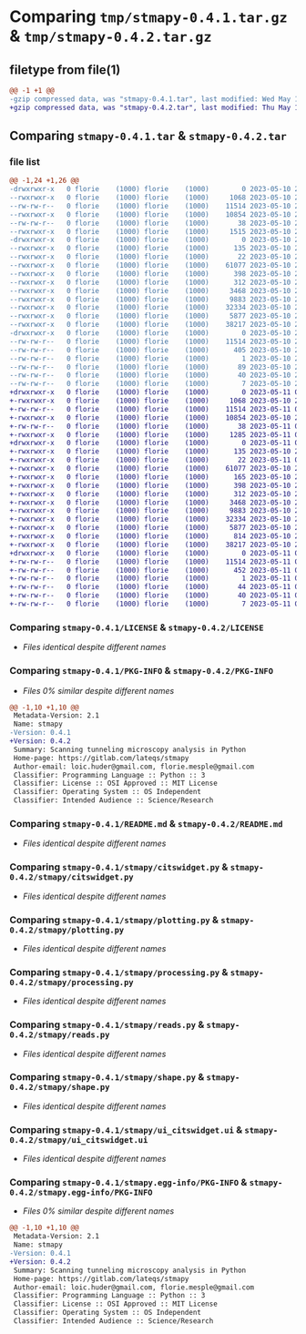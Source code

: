 # Comparing `tmp/stmapy-0.4.1.tar.gz` & `tmp/stmapy-0.4.2.tar.gz`

## filetype from file(1)

```diff
@@ -1 +1 @@
-gzip compressed data, was "stmapy-0.4.1.tar", last modified: Wed May 10 23:29:05 2023, max compression
+gzip compressed data, was "stmapy-0.4.2.tar", last modified: Thu May 11 01:45:24 2023, max compression
```

## Comparing `stmapy-0.4.1.tar` & `stmapy-0.4.2.tar`

### file list

```diff
@@ -1,24 +1,26 @@
-drwxrwxr-x   0 florie    (1000) florie    (1000)        0 2023-05-10 23:29:05.781658 stmapy-0.4.1/
--rwxrwxr-x   0 florie    (1000) florie    (1000)     1068 2023-05-10 22:09:35.000000 stmapy-0.4.1/LICENSE
--rw-rw-r--   0 florie    (1000) florie    (1000)    11514 2023-05-10 23:29:05.781658 stmapy-0.4.1/PKG-INFO
--rwxrwxr-x   0 florie    (1000) florie    (1000)    10854 2023-05-10 22:09:35.000000 stmapy-0.4.1/README.md
--rw-rw-r--   0 florie    (1000) florie    (1000)       38 2023-05-10 23:29:05.781658 stmapy-0.4.1/setup.cfg
--rwxrwxr-x   0 florie    (1000) florie    (1000)     1515 2023-05-10 23:26:39.000000 stmapy-0.4.1/setup.py
-drwxrwxr-x   0 florie    (1000) florie    (1000)        0 2023-05-10 23:29:05.777658 stmapy-0.4.1/stmapy/
--rwxrwxr-x   0 florie    (1000) florie    (1000)      135 2023-05-10 22:09:35.000000 stmapy-0.4.1/stmapy/__init__.py
--rwxrwxr-x   0 florie    (1000) florie    (1000)       22 2023-05-10 23:26:54.000000 stmapy-0.4.1/stmapy/_version.py
--rwxrwxr-x   0 florie    (1000) florie    (1000)    61077 2023-05-10 22:09:35.000000 stmapy-0.4.1/stmapy/citswidget.py
--rwxrwxr-x   0 florie    (1000) florie    (1000)      398 2023-05-10 22:09:35.000000 stmapy-0.4.1/stmapy/main.py
--rwxrwxr-x   0 florie    (1000) florie    (1000)      312 2023-05-10 22:09:35.000000 stmapy-0.4.1/stmapy/matplotlibwidget.py
--rwxrwxr-x   0 florie    (1000) florie    (1000)     3468 2023-05-10 22:09:35.000000 stmapy-0.4.1/stmapy/plotting.py
--rwxrwxr-x   0 florie    (1000) florie    (1000)     9883 2023-05-10 22:09:35.000000 stmapy-0.4.1/stmapy/processing.py
--rwxrwxr-x   0 florie    (1000) florie    (1000)    32334 2023-05-10 22:09:35.000000 stmapy-0.4.1/stmapy/reads.py
--rwxrwxr-x   0 florie    (1000) florie    (1000)     5877 2023-05-10 22:09:35.000000 stmapy-0.4.1/stmapy/shape.py
--rwxrwxr-x   0 florie    (1000) florie    (1000)    38217 2023-05-10 22:09:35.000000 stmapy-0.4.1/stmapy/ui_citswidget.ui
-drwxrwxr-x   0 florie    (1000) florie    (1000)        0 2023-05-10 23:29:05.781658 stmapy-0.4.1/stmapy.egg-info/
--rw-rw-r--   0 florie    (1000) florie    (1000)    11514 2023-05-10 23:29:05.000000 stmapy-0.4.1/stmapy.egg-info/PKG-INFO
--rw-rw-r--   0 florie    (1000) florie    (1000)      405 2023-05-10 23:29:05.000000 stmapy-0.4.1/stmapy.egg-info/SOURCES.txt
--rw-rw-r--   0 florie    (1000) florie    (1000)        1 2023-05-10 23:29:05.000000 stmapy-0.4.1/stmapy.egg-info/dependency_links.txt
--rw-rw-r--   0 florie    (1000) florie    (1000)       89 2023-05-10 23:29:05.000000 stmapy-0.4.1/stmapy.egg-info/entry_points.txt
--rw-rw-r--   0 florie    (1000) florie    (1000)       40 2023-05-10 23:29:05.000000 stmapy-0.4.1/stmapy.egg-info/requires.txt
--rw-rw-r--   0 florie    (1000) florie    (1000)        7 2023-05-10 23:29:05.000000 stmapy-0.4.1/stmapy.egg-info/top_level.txt
+drwxrwxr-x   0 florie    (1000) florie    (1000)        0 2023-05-11 01:45:24.848344 stmapy-0.4.2/
+-rwxrwxr-x   0 florie    (1000) florie    (1000)     1068 2023-05-10 22:09:35.000000 stmapy-0.4.2/LICENSE
+-rw-rw-r--   0 florie    (1000) florie    (1000)    11514 2023-05-11 01:45:24.848344 stmapy-0.4.2/PKG-INFO
+-rwxrwxr-x   0 florie    (1000) florie    (1000)    10854 2023-05-10 22:09:35.000000 stmapy-0.4.2/README.md
+-rw-rw-r--   0 florie    (1000) florie    (1000)       38 2023-05-11 01:45:24.848344 stmapy-0.4.2/setup.cfg
+-rwxrwxr-x   0 florie    (1000) florie    (1000)     1285 2023-05-11 01:45:03.000000 stmapy-0.4.2/setup.py
+drwxrwxr-x   0 florie    (1000) florie    (1000)        0 2023-05-11 01:45:24.848344 stmapy-0.4.2/stmapy/
+-rwxrwxr-x   0 florie    (1000) florie    (1000)      135 2023-05-10 22:09:35.000000 stmapy-0.4.2/stmapy/__init__.py
+-rwxrwxr-x   0 florie    (1000) florie    (1000)       22 2023-05-11 01:45:18.000000 stmapy-0.4.2/stmapy/_version.py
+-rwxrwxr-x   0 florie    (1000) florie    (1000)    61077 2023-05-10 22:09:35.000000 stmapy-0.4.2/stmapy/citswidget.py
+-rwxrwxr-x   0 florie    (1000) florie    (1000)      165 2023-05-10 22:09:35.000000 stmapy-0.4.2/stmapy/config.json
+-rwxrwxr-x   0 florie    (1000) florie    (1000)      398 2023-05-10 22:09:35.000000 stmapy-0.4.2/stmapy/main.py
+-rwxrwxr-x   0 florie    (1000) florie    (1000)      312 2023-05-10 22:09:35.000000 stmapy-0.4.2/stmapy/matplotlibwidget.py
+-rwxrwxr-x   0 florie    (1000) florie    (1000)     3468 2023-05-10 22:09:35.000000 stmapy-0.4.2/stmapy/plotting.py
+-rwxrwxr-x   0 florie    (1000) florie    (1000)     9883 2023-05-10 22:09:35.000000 stmapy-0.4.2/stmapy/processing.py
+-rwxrwxr-x   0 florie    (1000) florie    (1000)    32334 2023-05-10 22:09:35.000000 stmapy-0.4.2/stmapy/reads.py
+-rwxrwxr-x   0 florie    (1000) florie    (1000)     5877 2023-05-10 22:09:35.000000 stmapy-0.4.2/stmapy/shape.py
+-rwxrwxr-x   0 florie    (1000) florie    (1000)      814 2023-05-10 22:09:35.000000 stmapy-0.4.2/stmapy/stmapyStyle.mplstyle
+-rwxrwxr-x   0 florie    (1000) florie    (1000)    38217 2023-05-10 22:09:35.000000 stmapy-0.4.2/stmapy/ui_citswidget.ui
+drwxrwxr-x   0 florie    (1000) florie    (1000)        0 2023-05-11 01:45:24.848344 stmapy-0.4.2/stmapy.egg-info/
+-rw-rw-r--   0 florie    (1000) florie    (1000)    11514 2023-05-11 01:45:24.000000 stmapy-0.4.2/stmapy.egg-info/PKG-INFO
+-rw-rw-r--   0 florie    (1000) florie    (1000)      452 2023-05-11 01:45:24.000000 stmapy-0.4.2/stmapy.egg-info/SOURCES.txt
+-rw-rw-r--   0 florie    (1000) florie    (1000)        1 2023-05-11 01:45:24.000000 stmapy-0.4.2/stmapy.egg-info/dependency_links.txt
+-rw-rw-r--   0 florie    (1000) florie    (1000)       44 2023-05-11 01:45:24.000000 stmapy-0.4.2/stmapy.egg-info/entry_points.txt
+-rw-rw-r--   0 florie    (1000) florie    (1000)       40 2023-05-11 01:45:24.000000 stmapy-0.4.2/stmapy.egg-info/requires.txt
+-rw-rw-r--   0 florie    (1000) florie    (1000)        7 2023-05-11 01:45:24.000000 stmapy-0.4.2/stmapy.egg-info/top_level.txt
```

### Comparing `stmapy-0.4.1/LICENSE` & `stmapy-0.4.2/LICENSE`

 * *Files identical despite different names*

### Comparing `stmapy-0.4.1/PKG-INFO` & `stmapy-0.4.2/PKG-INFO`

 * *Files 0% similar despite different names*

```diff
@@ -1,10 +1,10 @@
 Metadata-Version: 2.1
 Name: stmapy
-Version: 0.4.1
+Version: 0.4.2
 Summary: Scanning tunneling microscopy analysis in Python
 Home-page: https://gitlab.com/lateqs/stmapy
 Author-email: loic.huder@gmail.com, florie.mesple@gmail.com
 Classifier: Programming Language :: Python :: 3
 Classifier: License :: OSI Approved :: MIT License
 Classifier: Operating System :: OS Independent
 Classifier: Intended Audience :: Science/Research
```

### Comparing `stmapy-0.4.1/README.md` & `stmapy-0.4.2/README.md`

 * *Files identical despite different names*

### Comparing `stmapy-0.4.1/stmapy/citswidget.py` & `stmapy-0.4.2/stmapy/citswidget.py`

 * *Files identical despite different names*

### Comparing `stmapy-0.4.1/stmapy/plotting.py` & `stmapy-0.4.2/stmapy/plotting.py`

 * *Files identical despite different names*

### Comparing `stmapy-0.4.1/stmapy/processing.py` & `stmapy-0.4.2/stmapy/processing.py`

 * *Files identical despite different names*

### Comparing `stmapy-0.4.1/stmapy/reads.py` & `stmapy-0.4.2/stmapy/reads.py`

 * *Files identical despite different names*

### Comparing `stmapy-0.4.1/stmapy/shape.py` & `stmapy-0.4.2/stmapy/shape.py`

 * *Files identical despite different names*

### Comparing `stmapy-0.4.1/stmapy/ui_citswidget.ui` & `stmapy-0.4.2/stmapy/ui_citswidget.ui`

 * *Files identical despite different names*

### Comparing `stmapy-0.4.1/stmapy.egg-info/PKG-INFO` & `stmapy-0.4.2/stmapy.egg-info/PKG-INFO`

 * *Files 0% similar despite different names*

```diff
@@ -1,10 +1,10 @@
 Metadata-Version: 2.1
 Name: stmapy
-Version: 0.4.1
+Version: 0.4.2
 Summary: Scanning tunneling microscopy analysis in Python
 Home-page: https://gitlab.com/lateqs/stmapy
 Author-email: loic.huder@gmail.com, florie.mesple@gmail.com
 Classifier: Programming Language :: Python :: 3
 Classifier: License :: OSI Approved :: MIT License
 Classifier: Operating System :: OS Independent
 Classifier: Intended Audience :: Science/Research
```

